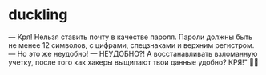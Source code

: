 # duckling

— Кря! Нельзя ставить почту в качестве пароля. Пароли должны быть не менее 12 символов, с цифрами, спецзнаками и верхним регистром.
— Но это же неудобно!
— НЕУДОБНО?! А восстанавливать взломанную учетку, после того как хакеры выщипают твои данные удобно? КРЯ!" 🦆🔐
